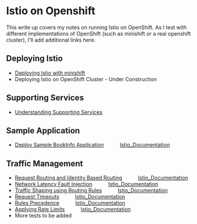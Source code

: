 # Istio on Openshift

This write up covers my notes on running Istio on OpenShift. As I test with different implementations of OpenShift (such as minishift or a real openshift cluster), I'll add additional links here.

## Deploying Istio

* [Deploying Istio with minishift](./DeployingIstioWithMinishift.md)
* Deploying Istio on OpenShift Cluster - Under Construction

## Supporting Services
* [Understanding Supporting Services](./usingIstioSupportingServices.md)


## Sample Application 
* [Deploy Sample BookInfo Application](./DeployingSampleApplication.md)&nbsp;&nbsp;&nbsp;&nbsp;&nbsp;&nbsp;&nbsp;&nbsp;&nbsp;&nbsp; [Istio_Documentation](https://istio.io/docs/examples/bookinfo/)

## Traffic Management
* [Request Routing and Identity Based Routing](./RequestRouting.md)&nbsp;&nbsp;&nbsp;&nbsp;&nbsp;&nbsp;&nbsp;&nbsp;&nbsp;&nbsp;   [Istio_Documentation](https://istio.io/docs/tasks/traffic-management/request-routing.html#content-based-routing)	
* [Network Latency Fault Injection](./FaultInjection.md)&nbsp;&nbsp;&nbsp;&nbsp;&nbsp;&nbsp;&nbsp;&nbsp;&nbsp;&nbsp;     [Istio_Documentation](https://istio.io/docs/tasks/traffic-management/fault-injection.html)
* [Traffic Shaping using Routing Rules](./ABTesting.md)&nbsp;&nbsp;&nbsp;&nbsp;&nbsp;&nbsp;&nbsp;&nbsp;&nbsp;&nbsp;     [Istio_Documentation](https://istio.io/docs/tasks/traffic-management/traffic-shifting.html)
* [Request Timeouts](./RequestTimeOut.md)&nbsp;&nbsp;&nbsp;&nbsp;&nbsp;&nbsp;&nbsp;&nbsp;&nbsp;&nbsp;      [Istio_Documentation](https://istio.io/docs/tasks/traffic-management/request-timeouts.html)
* [Rules Precedence](./RulesPrecedence.md)&nbsp;&nbsp;&nbsp;&nbsp;&nbsp;&nbsp;&nbsp;&nbsp;&nbsp;&nbsp;     [Istio_Documentation](https://istio.io/docs/concepts/traffic-management/rules-configuration.html#rules-have-precedence)
* [Applying Rate Limits](./ApplyingRateLimits.md)&nbsp;&nbsp;&nbsp;&nbsp;&nbsp;&nbsp;&nbsp;&nbsp;&nbsp;&nbsp;   [Istio_Documentation](https://istio.io/docs/tasks/policy-enforcement/rate-limiting.html)
* More tests to be added